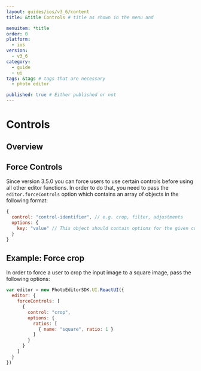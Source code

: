 ```yaml
---
layout: guides/ios/v3_6/content
title: &title Controls # title as shown in the menu and 

menuitem: *title
order: 0
platform:
  - ios
version:
  - v3_6
category: 
  - guide
  - ui
tags: &tags # tags that are necessary
  - photo editor 

published: true # Either published or not 
---
```


# Controls 

## Overview 

## Force Controls

Since version 3.5.0 you can force users to use certain controls before using all other editor
functions. In order to do that, you need to pass the `editor.forceControls` option which contains
an array of objects in the following format:

```js
{
  control: "control-identifier", // e.g. crop, filter, adjustments
  options: {
    key: "value" // This object should contain options for the given control
  }
}
```

## Example: Force crop

In order to force a user to crop the input image to a square image, pass the following options:

```js
var editor = new PhotoEditorSDK.UI.ReactUI({
  editor: {
    forceControls: [
      {
        control: "crop",
        options: {
          ratios: [
            { name: "square", ratio: 1 }
          ]
        }
      }
    ]
  }
})
```
